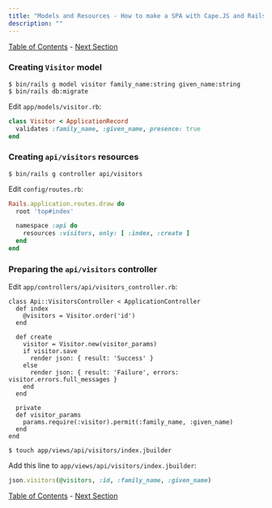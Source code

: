 ```yaml
---
title: "Models and Resources - How to make a SPA with Cape.JS and Rails"
description: ""
---
```


[Table of Contents](../) - [Next Section](#)

### Creating `Visitor` model

```text
$ bin/rails g model visitor family_name:string given_name:string
$ bin/rails db:migrate
```

Edit `app/models/visitor.rb`:

```ruby
class Visitor < ApplicationRecord
  validates :family_name, :given_name, presence: true
end
```

### Creating `api/visitors` resources

```text
$ bin/rails g controller api/visitors
```

Edit `config/routes.rb`:

```ruby
Rails.application.routes.draw do
  root 'top#index'

  namespace :api do
    resources :visitors, only: [ :index, :create ]
  end
end
```

### Preparing the `api/visitors` controller

Edit `app/controllers/api/visitors_controller.rb`:

```text
class Api::VisitorsController < ApplicationController
  def index
    @visitors = Visitor.order('id')
  end

  def create
    visitor = Visitor.new(visitor_params)
    if visitor.save
      render json: { result: 'Success' }
    else
      render json: { result: 'Failure', errors: visitor.errors.full_messages }
    end
  end

  private
  def visitor_params
    params.require(:visitor).permit(:family_name, :given_name)
  end
end
```

```text
$ touch app/views/api/visitors/index.jbuilder
```

Add this line to `app/views/api/visitors/index.jbuilder`:

```ruby
json.visitors(@visitors, :id, :family_name, :given_name)
```

[Table of Contents](../) - [Next Section](#)
